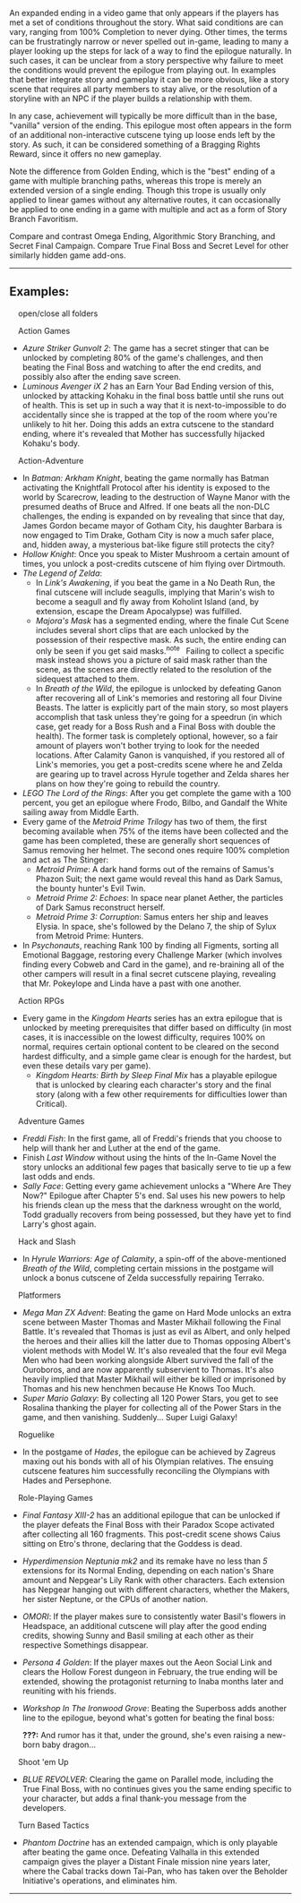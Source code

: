 An expanded ending in a video game that only appears if the players has met a set of conditions throughout the story. What said conditions are can vary, ranging from 100% Completion to never dying. Other times, the terms can be frustratingly narrow or never spelled out in-game, leading to many a player looking up the steps for lack of a way to find the epilogue naturally. In such cases, it can be unclear from a story perspective why failure to meet the conditions would prevent the epilogue from playing out. In examples that better integrate story and gameplay it can be more obvious, like a story scene that requires all party members to stay alive, or the resolution of a storyline with an NPC if the player builds a relationship with them.

In any case, achievement will typically be more difficult than in the base, "vanilla" version of the ending. This epilogue most often appears in the form of an additional non-interactive cutscene tying up loose ends left by the story. As such, it can be considered something of a Bragging Rights Reward, since it offers no new gameplay.

Note the difference from Golden Ending, which is the "best" ending of a game with multiple branching paths, whereas this trope is merely an extended version of a single ending. Though this trope is usually only applied to linear games without any alternative routes, it can occasionally be applied to one ending in a game with multiple and act as a form of Story Branch Favoritism.

Compare and contrast Omega Ending, Algorithmic Story Branching, and Secret Final Campaign. Compare True Final Boss and Secret Level for other similarly hidden game add-ons.

___

## Examples:

    open/close all folders 

    Action Games 

-   _Azure Striker Gunvolt 2_: The game has a secret stinger that can be unlocked by completing 80% of the game's challenges, and then beating the Final Boss and watching to after the end credits, and possibly also after the ending save screen.
-   _Luminous Avenger iX 2_ has an Earn Your Bad Ending version of this, unlocked by attacking Kohaku in the final boss battle until she runs out of health. This is set up in such a way that it is next-to-impossible to do accidentally since she is trapped at the top of the room where you're unlikely to hit her. Doing this adds an extra cutscene to the standard ending, where it's revealed that Mother has successfully hijacked Kohaku's body.

    Action-Adventure 

-   In _Batman: Arkham Knight_, beating the game normally has Batman activating the Knightfall Protocol after his identity is exposed to the world by Scarecrow, leading to the destruction of Wayne Manor with the presumed deaths of Bruce and Alfred. If one beats all the non-DLC challenges, the ending is expanded on by revealing that since that day, James Gordon became mayor of Gotham City, his daughter Barbara is now engaged to Tim Drake, Gotham City is now a much safer place, and, hidden away, a mysterious bat-like figure still protects the city?
-   _Hollow Knight_: Once you speak to Mister Mushroom a certain amount of times, you unlock a post-credits cutscene of him flying over Dirtmouth.
-   _The Legend of Zelda_:
    -   In _Link's Awakening_, if you beat the game in a No Death Run, the final cutscene will include seagulls, implying that Marin's wish to become a seagull and fly away from Koholint Island (and, by extension, escape the Dream Apocalypse) was fulfilled.
    -   _Majora's Mask_ has a segmented ending, where the finale Cut Scene includes several short clips that are each unlocked by the possession of their respective mask. As such, the entire ending can only be seen if you get said masks.<sup>note&nbsp;</sup>  Failing to collect a specific mask instead shows you a picture of said mask rather than the scene, as the scenes are directly related to the resolution of the sidequest attached to them.
    -   In _Breath of the Wild_, the epilogue is unlocked by defeating Ganon after recovering all of Link's memories and restoring all four Divine Beasts. The latter is explicitly part of the main story, so most players accomplish that task unless they're going for a speedrun (in which case, get ready for a Boss Rush and a Final Boss with double the health). The former task is completely optional, however, so a fair amount of players won't bother trying to look for the needed locations. After Calamity Ganon is vanquished, if you restored all of Link's memories, you get a post-credits scene where he and Zelda are gearing up to travel across Hyrule together and Zelda shares her plans on how they're going to rebuild the country.
-   _LEGO The Lord of the Rings_: After you get complete the game with a 100 percent, you get an epilogue where Frodo, Bilbo, and Gandalf the White sailing away from Middle Earth.
-   Every game of the _Metroid Prime Trilogy_ has two of them, the first becoming available when 75% of the items have been collected and the game has been completed, these are generally short sequences of Samus removing her helmet. The second ones require 100% completion and act as The Stinger:
    -   _Metroid Prime_: A dark hand forms out of the remains of Samus's Phazon Suit; the next game would reveal this hand as Dark Samus, the bounty hunter's Evil Twin.
    -   _Metroid Prime 2: Echoes_: In space near planet Aether, the particles of Dark Samus reconstruct herself.
    -   _Metroid Prime 3: Corruption_: Samus enters her ship and leaves Elysia. In space, she's followed by the Delano 7, the ship of Sylux from Metroid Prime: Hunters.
-   In _Psychonauts_, reaching Rank 100 by finding all Figments, sorting all Emotional Baggage, restoring every Challenge Marker (which involves finding every Cobweb and Card in the game), and re-braining all of the other campers will result in a final secret cutscene playing, revealing that Mr. Pokeylope and Linda have a past with one another.

    Action RPGs 

-   Every game in the _Kingdom Hearts_ series has an extra epilogue that is unlocked by meeting prerequisites that differ based on difficulty (in most cases, it is inaccessible on the lowest difficulty, requires 100% on normal, requires certain optional content to be cleared on the second hardest difficulty, and a simple game clear is enough for the hardest, but even these details vary per game).
    -   _Kingdom Hearts: Birth by Sleep Final Mix_ has a playable epilogue that is unlocked by clearing each character's story and the final story (along with a few other requirements for difficulties lower than Critical).

    Adventure Games 

-   _Freddi Fish_: In the first game, all of Freddi's friends that you choose to help will thank her and Luther at the end of the game.
-   Finish _Last Window_ without using the hints of the In-Game Novel the story unlocks an additional few pages that basically serve to tie up a few last odds and ends.
-   _Sally Face_: Getting every game achievement unlocks a "Where Are They Now?" Epilogue after Chapter 5's end. Sal uses his new powers to help his friends clean up the mess that the darkness wrought on the world, Todd gradually recovers from being possessed, but they have yet to find Larry's ghost again.

    Hack and Slash 

-   In _Hyrule Warriors: Age of Calamity_, a spin-off of the above-mentioned _Breath of the Wild_, completing certain missions in the postgame will unlock a bonus cutscene of Zelda successfully repairing Terrako.

    Platformers 

-   _Mega Man ZX Advent_: Beating the game on Hard Mode unlocks an extra scene between Master Thomas and Master Mikhail following the Final Battle. It's revealed that Thomas is just as evil as Albert, and only helped the heroes and their allies kill the latter due to Thomas opposing Albert's violent methods with Model W. It's also revealed that the four evil Mega Men who had been working alongside Albert survived the fall of the Ouroboros, and are now apparently subservient to Thomas. It's also heavily implied that Master Mikhail will either be killed or imprisoned by Thomas and his new henchmen because He Knows Too Much.
-   _Super Mario Galaxy_: By collecting all 120 Power Stars, you get to see Rosalina thanking the player for collecting all of the Power Stars in the game, and then vanishing. Suddenly... Super Luigi Galaxy!

    Roguelike 

-   In the postgame of _Hades_, the epilogue can be achieved by Zagreus maxing out his bonds with all of his Olympian relatives. The ensuing cutscene features him successfully reconciling the Olympians with Hades and Persephone.

    Role-Playing Games 

-   _Final Fantasy XIII-2_ has an additional epilogue that can be unlocked if the player defeats the Final Boss with their Paradox Scope activated after collecting all 160 fragments. This post-credit scene shows Caius sitting on Etro's throne, declaring that the Goddess is dead.
-   _Hyperdimension Neptunia mk2_ and its remake have no less than _5_ extensions for its Normal Ending, depending on each nation's Share amount and Nepgear's Lily Rank with other characters. Each extension has Nepgear hanging out with different characters, whether the Makers, her sister Neptune, or the CPUs of another nation.
-   _OMORI_: If the player makes sure to consistently water Basil's flowers in Headspace, an additional cutscene will play after the good ending credits, showing Sunny and Basil smiling at each other as their respective Somethings disappear.
-   _Persona 4_ _Golden_: If the player maxes out the Aeon Social Link and clears the Hollow Forest dungeon in February, the true ending will be extended, showing the protagonist returning to Inaba months later and reuniting with his friends.
-   _Workshop In The Ironwood Grove_: Beating the Superboss adds another line to the epilogue, beyond what's gotten for beating the final boss:
    
    **???:** And rumor has it that, under the ground, she's even raising a new-born baby dragon...
    

    Shoot 'em Up 

-   _BLUE REVOLVER_: Clearing the game on Parallel mode, including the True Final Boss, with no continues gives you the same ending specific to your character, but adds a final thank-you message from the developers.

    Turn Based Tactics 

-   _Phantom Doctrine_ has an extended campaign, which is only playable after beating the game once. Defeating Valhalla in this extended campaign gives the player a Distant Finale mission nine years later, where the Cabal tracks down Tai-Pan, who has taken over the Beholder Initiative's operations, and eliminates him.

___